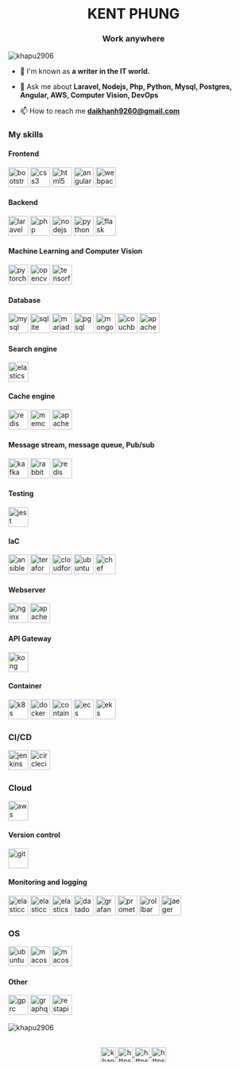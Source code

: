 <h1 align="center">KENT PHUNG</h1>
<h3 align="center">Work anywhere</h3>

<p align="left"> <img src="https://komarev.com/ghpvc/?username=khapu2906" alt="khapu2906" /> </p>

- 🌱 I'm known as **a writer in the IT world.**

- 💬 Ask me about **Laravel, Nodejs, Php, Python, Mysql, Postgres, Angular, AWS, Computer Vision, DevOps**

- 📫 How to reach me **daikhanh9260@gmail.com**

### My skills
#### Frontend
<p align="left">
    <img src="https://www.vectorlogo.zone/logos/getbootstrap/getbootstrap-icon.svg" alt="bootstrap" width="40" height="40"/> 
    <img src="https://www.vectorlogo.zone/logos/w3_css/w3_css-icon.svg" alt="css3" width="40" height="40"/> 
    <img src="https://www.vectorlogo.zone/logos/w3_html5/w3_html5-icon.svg" alt="html5" width="40" height="40"/> 
    <img src="https://www.vectorlogo.zone/logos/angular/angular-icon.svg" alt="angular" width="40" height="40"/>
    <img src="https://www.vectorlogo.zone/logos/js_webpack/js_webpack-icon.svg" alt="webpack" width="40" height="40"/>
</p>

#### Backend
<p align="left">
    <img src="https://www.vectorlogo.zone/logos/laravel/laravel-icon.svg" alt="laravel" width="40" height="40"/> 
    <img src="https://www.vectorlogo.zone/logos/php/php-icon.svg" alt="php" width="40" height="40"/> 
    <img src="https://www.vectorlogo.zone/logos/nodejs/nodejs-icon.svg" alt="nodejs" width="40" height="40"/> 
    <img src="https://www.vectorlogo.zone/logos/python/python-icon.svg" alt="python" width="40" height="40"/>
    <img src="https://www.vectorlogo.zone/logos/pocoo_flask/pocoo_flask-icon.svg" alt="flask" width="40" height="40"/>
</p>

#### Machine Learning and Computer Vision
<p align="left">
    <img src="https://www.vectorlogo.zone/logos/pytorch/pytorch-icon.svg" alt="pytorch" width="40" height="40"/> 
    <img src="https://www.vectorlogo.zone/logos/opencv/opencv-icon.svg" alt="opencv" width="40" height="40"/> 
    <img src="https://www.vectorlogo.zone/logos/tensorflow/tensorflow-icon.svg" alt="tensorflow" width="40" height="40"/> 
</p>

#### Database
<p align="left">
    <img src="https://www.vectorlogo.zone/logos/mysql/mysql-official.svg" alt="mysql" width="40" height="40"/> 
    <img src="https://www.vectorlogo.zone/logos/sqlite/sqlite-icon.svg" alt="sqlite" width="40" height="40"/> 
    <img src="https://www.vectorlogo.zone/logos/mariadb/mariadb-icon.svg" alt="mariadb" width="40" height="40"/> 
    <img src="https://www.vectorlogo.zone/logos/postgresql/postgresql-icon.svg" alt="pgsql" width="40" height="40"/> 
    <img src="https://www.vectorlogo.zone/logos/mongodb/mongodb-icon.svg" alt="mongoDB" width="40" height="40"/>
    <img src="https://www.vectorlogo.zone/logos/apache_couchdb/apache_couchdb-icon.svg" alt="couchbase" width="40" height="40"/>
    <img src="https://www.vectorlogo.zone/logos/apache_cassandra/apache_cassandra-icon.svg" alt="apache_cassandra" width="40" height="40"/>
</p>

#### Search engine
<p align="left">
    <img src="https://www.vectorlogo.zone/logos/elastic/elastic-icon.svg" alt="elasticsearch" width="40" height="40"/>
</p>

#### Cache engine
<p align="left">
    <img src="https://www.vectorlogo.zone/logos/redis/redis-icon.svg" alt="redis" width="40" height="40"/>
    <img src="https://www.vectorlogo.zone/logos/memcached/memcached-icon.svg" alt="memcached" width="40" height="40"/>
    <img src="https://www.vectorlogo.zone/logos/apache_cassandra/apache_cassandra-icon.svg" alt="apache_cassandra" width="40" height="40"/>
</p>

#### Message stream, message queue, Pub/sub
<p align="left">
    <img src="https://www.vectorlogo.zone/logos/apache_kafka/apache_kafka-icon.svg" alt="kafka" width="40" height="40"/>
    <img src="https://www.vectorlogo.zone/logos/rabbitmq/rabbitmq-icon.svg" alt="rabbitmq" width="40" height="40"/>
    <img src="https://www.vectorlogo.zone/logos/redis/redis-icon.svg" alt="redis" width="40" height="40"/>
</p>

#### Testing

<p align="left">
    <img src="https://www.vectorlogo.zone/logos/jestjsio/jestjsio-icon.svg" alt="jest" width="40" height="40"/> 
</p>

#### IaC
<p align="left">
    <img src="https://www.vectorlogo.zone/logos/ansible/ansible-icon.svg" alt="ansible" width="40" height="40"/> 
    <img src="https://www.vectorlogo.zone/logos/terraformio/terraformio-icon.svg" alt="teraform" width="40" height="40"/>
    <img src="https://www.vectorlogo.zone/logos/amazon_cloudformation/amazon_cloudformation-icon.svg" alt="cloudformation" width="40" height="40"/>
    <img src="https://www.vectorlogo.zone/logos/ubuntu/ubuntu-tile.svg" alt="ubuntu" width="40" height="40"/> 
    <img src="https://www.vectorlogo.zone/logos/chefio/chefio-icon.svg" alt="chef" width="40" height="40"/> 
</p>

#### Webserver
<p align="left">
    <img src="https://www.vectorlogo.zone/logos/nginx/nginx-icon.svg" alt="nginx" width="40" height="40"/>
    <img src="https://www.vectorlogo.zone/logos/apache/apache-icon.svg" alt="apache" width="40" height="40"/>
</p>

#### API Gateway
<p align="left">
    <img src="https://www.vectorlogo.zone/logos/konghq/konghq-icon.svg" alt="kong" width="40" height="40"/>
</p>


#### Container
<p align="left">
    <img src="https://www.vectorlogo.zone/logos/kubernetes/kubernetes-icon.svg" alt="k8s" width="40" height="40"/> 
    <img src="https://www.vectorlogo.zone/logos/docker/docker-icon.svg" alt="docker" width="40" height="40"/> 
    <img src="https://www.vectorlogo.zone/logos/containerdio/containerdio-icon.svg" alt="containerdio" width="40" height="40"/> 
    <img src="https://www.vectorlogo.zone/logos/amazon_ecs/amazon_ecs-icon.svg" alt="ecs" width="40" height="40"/>
    <img src="https://www.vectorlogo.zone/logos/amazon_eks/amazon_eks-icon.svg" alt="eks" width="40" height="40"/>
</p>

### CI/CD
<p align="left">
    <img src="https://www.vectorlogo.zone/logos/jenkins/jenkins-icon.svg" alt="jenkins" width="40" height="40"/>
    <img src="https://www.vectorlogo.zone/logos/circleci/circleci-icon.svg" alt="circleci" width="40" height="40"/>
</p>

### Cloud
<p align="left">
    <img src="https://www.vectorlogo.zone/logos/amazon_aws/amazon_aws-icon.svg" alt="aws" width="40" height="40"/>
</p>

#### Version control
<p align="left">
    <img src="https://www.vectorlogo.zone/logos/git-scm/git-scm-icon.svg" alt="git" width="40" height="40"/> 
</p>

#### Monitoring and logging
<p align="left">
    <img src="https://www.vectorlogo.zone/logos/elasticco_kibana/elasticco_kibana-icon.svg" alt="elasticco_kibana" width="40" height="40"/> 
    <img src="https://www.vectorlogo.zone/logos/elasticco_logstash/elasticco_logstash-icon.svg" alt="elasticco_logstash-icon" width="40" height="40"/> 
    <img src="https://www.vectorlogo.zone/logos/elastic/elastic-icon.svg" alt="elasticsearch" width="40" height="40"/>
    <img src="https://www.vectorlogo.zone/logos/datadoghq/datadoghq-icon.svg" alt="datadog" width="40" height="40"/> 
    <img src="https://www.vectorlogo.zone/logos/grafana/grafana-icon.svg" alt="grafana" width="40" height="40"/> 
    <img src="https://www.vectorlogo.zone/logos/prometheusio/prometheusio-icon.svg" alt="prometheus" width="40" height="40"/> 
    <img src="https://encrypted-tbn0.gstatic.com/images?q=tbn:ANd9GcTK0sgt7nI8B3A7xcRzc6p4xUAURnxL41XMrn_9Ynz4WVWE8ZyW7cSyLd_CNZJTkG_7WJ4&usqp=CAU" alt="rollbar" width="40" height="40"/> 
    <img src="https://www.vectorlogo.zone/logos/jaegertracingio/jaegertracingio-icon.svg" alt="jaeger" width="40" height="40"/> 
</p>

### OS
<p align="left">
    <img src="https://www.vectorlogo.zone/logos/ubuntu/ubuntu-tile.svg" alt="ubuntu" width="40" height="40"/> 
    <img src="https://upload.wikimedia.org/wikipedia/commons/7/71/Finder_icon_macOS_Yosemite.png" alt="macos" width="40" height="40"/>
    <img src="https://upload.wikimedia.org/wikipedia/commons/thumb/0/0a/Unofficial_Windows_logo_variant_-_2002%E2%80%932012_%28Multicolored%29.svg/340px-Unofficial_Windows_logo_variant_-_2002%E2%80%932012_%28Multicolored%29.svg.png" alt="macos" width="40" height="40"/>
</p>

#### Other
<p align="left">
    <img src="https://www.vectorlogo.zone/logos/grpcio/grpcio-icon.svg" alt="gprc" width="40" height="40"/>
    <img src="https://www.vectorlogo.zone/logos/graphql/graphql-icon.svg" alt="graphql" width="40" height="40"/>
    <img src="https://www.javacodegeeks.com/wp-content/uploads/2024/01/rest-api-icon.png" alt="restapi" width="40" height="40"/>
</p>


<p align="left">

<p><img align="left" src="https://github-readme-stats.vercel.app/api/top-langs?username=khapu2906&show_icons=true&locale=en&layout=compact&count_private=true&langs_count=100" alt="khapu2906" /></p>

<br>
<br>
<p align="center">
    <a href="https://dev.to/khapu2906" target="blank">
        <img align="center" src="https://cdn.jsdelivr.net/npm/simple-icons@3.0.1/icons/dev-dot-to.svg" alt="khapu2906" height="30" width="30" />
    </a>
    <a href="https://www.facebook.com/vv.aaaaa.vv" target="blank">
        <img align="center" src="https://cdn.jsdelivr.net/npm/simple-icons@3.0.1/icons/facebook.svg" alt="https://www.facebook.com/d.kha.pu" height="30" width="30" />
    </a>
    <a href="https://www.linkedin.com/in/kent-phung-9a5400220/" target="blank">
        <img align="center" src="https://cdn.jsdelivr.net/npm/simple-icons@3.0.1/icons/linkedin.svg" alt="https://www.linkedin.com/in/kent-phung-9a5400220/" height="30" width="30" />
    </a>
    <a href="https://www.npmjs.com/~khapu2906" target="blank">
        <img align="center" src="https://cdn.jsdelivr.net/npm/simple-icons@3.0.1/icons/npm.svg" alt="https://www.npmjs.com/~khapu2906" height="30" width="30" />
    </a>
</p>
